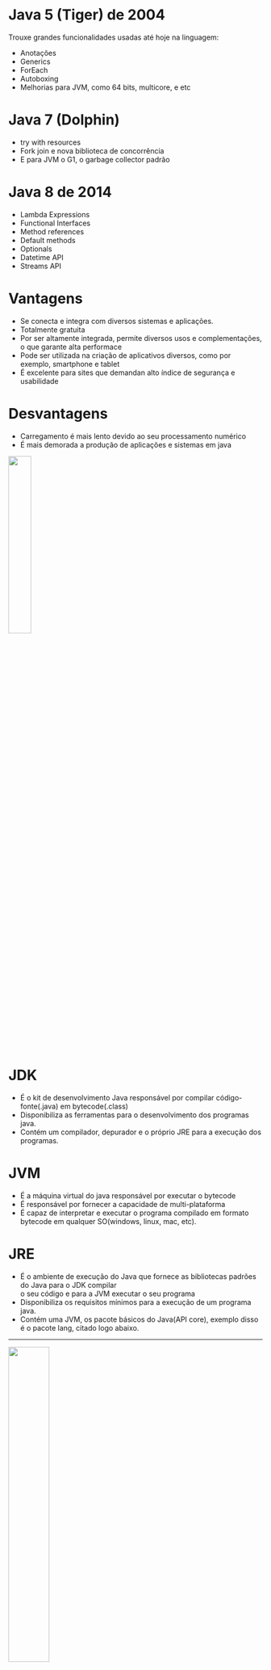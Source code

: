 # Java 5 (Tiger) de 2004 <br/> 
Trouxe grandes funcionalidades usadas até hoje na linguagem: <br/> 
* Anotações <br/>  
* Generics <br/> 
* ForEach <br/> 
* Autoboxing <br/> 
* Melhorias para JVM, como 64 bits, multicore, e etc <br/> 

# Java 7 (Dolphin) <br/> 
* try with resources <br/> 
* Fork join e nova biblioteca de concorrência <br/> 
* E para JVM o G1, o garbage collector padrão <br/> 

# Java 8 de 2014 <br/> 
* Lambda Expressions <br/> 
* Functional Interfaces <br/> 
* Method references <br/> 
* Default methods <br/> 
* Optionals <br/> 
* Datetime API <br/> 
* Streams API <br/> 

# Vantagens 
* Se conecta e integra com diversos sistemas e aplicações. <br/> 
* Totalmente gratuita 
* Por ser altamente integrada, permite diversos usos e complementações, o que garante alta performace <br/> 
* Pode ser utilizada na criação de aplicativos diversos, como por exemplo, smartphone e tablet <br/> 
* É excelente para sites que demandan alto índice de segurança e usabilidade

# Desvantagens 
* Carregamento é mais lento devido ao seu processamento numérico <br/> 
* É mais demorada a produção de aplicações e sistemas em java 
<img src="https://static.wixstatic.com/media/463745_45dbc046204341feb1fde53fcbf99fa2~mv2.gif" width="30%" />  

# JDK <br/> 
* É o kit de desenvolvimento Java responsável por compilar código-fonte(.java) em bytecode(.class) <br/> 
* Disponibiliza as ferramentas para o desenvolvimento dos programas java. <br/> 
* Contém um compilador, depurador e o próprio JRE para a execução dos programas. <br/> 

# JVM <br/> 
* É a máquina virtual do java responsável por executar o bytecode <br/> 
* É responsável por fornecer a capacidade de multi-plataforma <br/> 
* É capaz de interpretar e executar o programa compilado em formato bytecode em qualquer SO(windows, linux, mac, etc).<br/> 
# JRE <br/> 
* É o ambiente de execução do Java que fornece as bibliotecas padrões do Java para o JDK compilar <br/> 
o seu código e para a JVM  executar o seu programa<br/> 
* Disponibiliza os requisitos mínimos para a execução de um programa java. <br/> 
* Contém uma JVM, os pacote básicos do Java(API core), exemplo disso é o pacote lang, citado logo abaixo. <br/> 
<hr> 
<img src="https://dicasdejava.com.br/images/jdk_jre_jvm.png" width="40%" /> 
<hr> 
# JAR FILE(Java ARchive) <br/> 
* Através de jars podemos facilitar o compatilhamento do nosso código entre equipes. <br/> 
* Ao exportarmos um projeto, e selecionar a opção JAR FIle, desmarcamos os arquivos .classpath e .project. <br/>
* É necessário que a opção _"Export generated class files and resources"_ esteja marcada. <br/> 
Em "Jar File", utilizando uma pasta de fácil acesso, no qual sertá gravado o arquivo jar que <br/> 
será criado. <br/> 

* Para testar o arquivo jar recém criado, crie um novo projeto java, feche os demais projetos para<br/> 
que seja mais fácil focar o novo projeto. <br/> 

* Esse jar precisa estar no class path. Clicando com o botão direito dentro da pasta libs, escolha<br/> 
a opção _add to build path_

# Maven <br/> 
* O Maven organiza os JARs(código compilado, código fonte e documentação) em um repositório central que é público.<br/> 

# java.lang.String 
* Todos os métodos funcionam nessa linha: devolvem uma nova String, respeitando o conceito de imutabilidade.<br/>
Isso significa que, uma vez criado, não pode ser alterado, por isso qualquer <br/> 
alteração cria um novo objeto String. <br/> 
 
>> public class OlaMundo{ <br/> 
>> public static void main(String[] args){<br/> 
>> System.out.println("Olá mundo em Java"); <br/> 
>>   }<br/> 
>> } <br/> 
 
Exemplos: <br/>  

>>String nome = "Alura" <br/> 
>>String outra = new String("Alura"); <br/> 
>>String outra = nome.toUpperCase(); <br/> 
>>System.out.println(nome); <br/> 
>>System.out.println(outra); <br/>  

# Cast <br/> 
* Transforma uma referência genérica em uma referência específica <br/> 

_Cast explícito e implícito de primitivos_ <br/> 
**Type Cast**  uma conversão de um tipo para outro. <br/> 

**CAST IMPLÍCITO** <br/> 
>>int numero = 3; <br/> 
>>double valor = numero <br/> 

**CAST EXPLÍCITO** <br/> 
>>int numero = 3; <br/> 
>>double valor = (double) numero; <br/> 

_Cast implícito e explícito de referências_ <br/> 
>> ContaCorrente cc1 = new ContaCorrente(22, 33); <br/> 
>> Conta conta = cc1; <br/> 
>> ContaCorrente cc1 = new ContaCorrente(22,33); <br/> 
>> Conta conta = (Conta) cc1; <br/> 

__ClassCast Exception__
* É do pacote java.lang <br/> 
* É lançada quando o type Cast falha. 

# Array do tipo Object <br/> 
* Pode guardar qualquer tipo de referência <br/> 
* Para converter uma referência genérica para uma mais específica usamos um type cast.  <br/> 
* para receber valores ao chamar o programa Java na linha de comando, podemos usar o array String[] no método main <br/> 


# Generics <br/> 
Entraram na versão 1.5 da plataforma Java e foram levemente melhorados no Java 1.7 <br/> 
Seus principais benefícios são: <br/> 
* O código mais legível, já que fica explícito o tipo dos elementos <br/> 
* Evita casts excessivos <br/> 
* Antecipa problemas de casts no momento da compilação <br/> 
Ex: <br/> 
>> ArrayList<String> lista = new ArrayList<>(); <br/> 
>> lista.add("Ane");  <br/> 

**Lista com capacidade definida** <br/> 
 Um arrayList é um array dinâmico, ou seja, por "baixo dos panos" <br/> 
 é usado um array, mas sem se preocupar com as limitações <br/> 
 de um array normal; <br/> 
 Para criar uma lista com a quantidade de itens pré definidos, <br/> 
 basta fazer como na linha abaixo: <br/> 
 >> ArrayList lista = new ArrayList(*); <br/> 
 Onde (*) é a capacidade desejada do array. 
 
 
 <hr> 
 
>> ArrayList<Conta> lista = new ArrayList<Conta>(); <br/> 

>> Conta cc = new ContaCorrente(22,11); <br/> 
>> lista.add(cc); <br/> 

>> Conta cc2 = new ContaCorrente(22,22); <br/> 
>> lista.add(cc2); <br/> 

// outra referência <br/> 
>> Conta cc3 = new ContaCorrente(22, 22); <br/> 

// devolve true ou false <br/> 
>> boolean existe = lista.contains(cc3); <br/> 

>> System.out.println("Já existe?" + existe); <br/> 

>> for(Conta conta : lista){ <br/> 
	 // == sempre compara as referências 	<br/> 
	>> //if(conta == cc2){
	>> //	System.out.println("Já tenho outra conta!"); <br/> 
	>> //}	<br/> 

	>> if(conta.ehIgual(cc3)){ <br/> 
	>>  		System.out.println("Já tenho essa conta!"); 	<br/> 
	>>}<br/> 
>>} <br/> 



>> public boolean ehIgual(Conta outra){<br/> 
>> if(this.agencia != outra.agencia){<br/> 
>>	return false; 	<br/> 
>>	}<br/> 
>>	if(this.numero != outra.numero){ <br/> 
>>	return false; 	<br/> 
>>}<br/> 
>>return true; <br/> 
>> } <br/> 
>> 


>> public static void main(String[] args){ <br/> 
	
	>> Conta cc1 = new ContaCorrente(22, 11); <br/>  
	>> Conta cc2 = new ContaCorrente(22, 22); <br/> 

	>> boolean igual = cc1.ehIgual(cc2); <br/> 
	>> System.out.println(igual); <br/> 

>> } <br/> 


>> @Override <br/> 
>> public boolean equals(Object ref){<br/> 
//cast de um referencia mais genérica para um mais específica <br/> 
>> 	Conta outra = (Conta) ref; <br/> 

	>> if(this.agencia != outra.agencia){<br/> 
	>>	return false; <br/> 
	>>} <br/> 
	
	>> if(this.numero != outra.numero){ <br/> 
	>>	return false; <br/> 
	>> } <br/> 
	>> return true;  <br/> 
>> } <br/> 

# Equals <br/> 
* Devemos sobrescrever para definir o critério de igualdade  <br/> 
* A implementação padrão compara as referências <br/> 
* É definido na classe Object <br/> 

# ArrayList <br /> 
* Acesso fácil e performático pelo índice <br/> 
* elementos precisam ser copiados quando não há mais capacidade <br/> 

# LinkedList <br/> 
* Inserção e remoção performática em qualquer posição, também no início <br/> 
* Acesso mais demorado pelo índice, é preciso pesquisar os elementos

